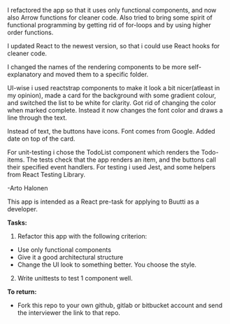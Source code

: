 I refactored the app so that it uses only functional components, and now
also Arrow functions for cleaner code. Also tried to bring some spirit of 
functional programming by getting rid of for-loops and by using higher order functions.

I updated React to the newest version, so that i could use React hooks for cleaner code.

I changed the names of the rendering components to be more self-explanatory and moved them to a specific folder.

UI-wise i used reactstrap components to make it look a bit nicer(atleast in my opinion), 
made a card for the background with some gradient colour, and switched the list
to be white for clarity. Got rid of changing the color when marked complete. Instead
it now changes the font color and draws a line through the text. 

Instead of text, the buttons have icons. Font comes from Google. 
Added date on top of the card. 


For unit-testing i chose the TodoList component which renders the Todo-items. 
The tests check that the app renders an item, and the buttons call their specified
event handlers. For testing i used Jest, and some helpers from React Testing Library. 

-Arto Halonen



This app is intended as a React pre-task for applying to Buutti as a developer.

<b>Tasks:</b>

1. Refactor this app with the following criterion:

-   Use only functional components
-   Give it a good architectural structure
-   Change the UI look to something better. You choose the style.

2. Write unittests to test 1 component well.

<b>To return:</b>

-   Fork this repo to your own github, gitlab or bitbucket account and send the interviewer the link to that repo.
